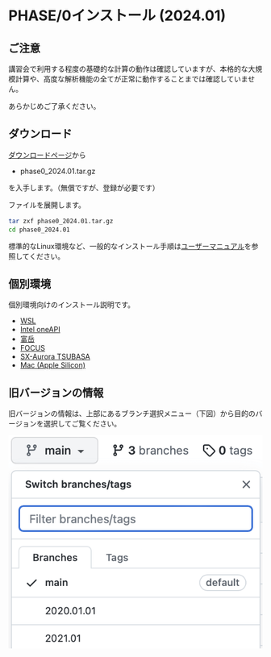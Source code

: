 # PHASE/0インストール (2024.01)

## ご注意

講習会で利用する程度の基礎的な計算の動作は確認していますが、本格的な大規模計算や、高度な解析機能の全てが正常に動作することまでは確認していません。

あらかじめご了承ください。

## ダウンロード

[ダウンロードページ](https://azuma.nims.go.jp/cms1/downloads/software)から

- phase0_2024.01.tar.gz

を入手します。（無償ですが、登録が必要です）

ファイルを展開します。

```sh
tar zxf phase0_2024.01.tar.gz
cd phase0_2024.01
```

標準的なLinux環境など、一般的なインストール手順は[ユーザーマニュアル](https://phase0.readthedocs.io/ja/latest/install/install.html)を参照してください。

## 個別環境

個別環境向けのインストール説明です。

- [WSL](./WSL/README.md)
- [Intel oneAPI](./InteloneAPI/README.md)
- [富岳](./Fugaku/README.md)
- [FOCUS](./FOCUS/README.md)
- [SX-Aurora TSUBASA](./Aurora/README.md)
- [Mac (Apple Silicon)](./Mac_M1/README.md)

## 旧バージョンの情報

旧バージョンの情報は、上部にあるブランチ選択メニュー（下図）から目的のバージョンを選択してご覧ください。

![ブランチ選択](./branches.png)
